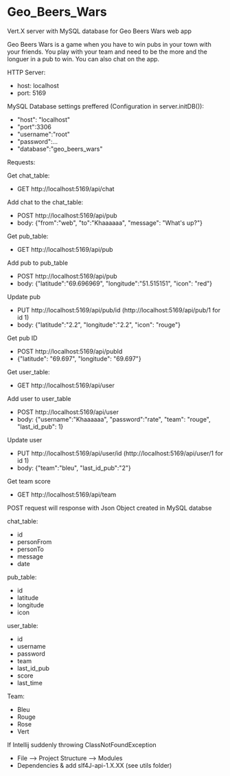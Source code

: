 # Geo_Beers_Wars
Vert.X server with MySQL database for Geo Beers Wars web app

Geo Beers Wars is a game when you have to win pubs in your town with your friends.
You play with your team and need to be the more and the longuer in a pub to win. You can also chat on the app.

HTTP Server:
* host: localhost
* port: 5169

MySQL Database settings preffered (Configuration in server.initDB()):
* "host": "localhost"
* "port":3306
* "username":"root"
* "password":...
* "database":"geo_beers_wars"


Requests:

Get chat_table:
* GET http://localhost:5169/api/chat

Add chat to the chat_table:
* POST http://localhost:5169/api/pub
* body: {"from":"web", "to":"Khaaaaaa", "message": "What's up?"}

Get pub_table:
* GET http://localhost:5169/api/pub

Add pub to pub_table
* POST http://localhost:5169/api/pub
* body: {"latitude":"69.696969", "longitude":"51.515151", "icon": "red"}

Update pub
* PUT http://localhost:5169/api/pub/id (http://localhost:5169/api/pub/1 for id 1)
* body: {"latitude":"2.2", "longitude":"2.2", "icon": "rouge"}

Get pub ID
* POST http://localhost:5169/api/pubId
*  {"latitude": "69.697", "longitude": "69.697"}

Get user_table:
* GET http://localhost:5169/api/user

Add user to user_table
* POST http://localhost:5169/api/user
* body: {"username":"Khaaaaaa", "password":"rate", "team": "rouge", "last_id_pub": 1}

Update user
* PUT http://localhost:5169/api/user/id (http://localhost:5169/api/user/1 for id 1)
* body: {"team":"bleu", "last_id_pub":"2"}

Get team score
* GET http://localhost:5169/api/team

POST request will response with Json Object created in MySQL databse

chat_table:
* id
* personFrom
* personTo
* message
* date

pub_table:
* id
* latitude
* longitude
* icon

user_table:
* id
* username
* password
* team
* last_id_pub
* score
* last_time

Team:
* Bleu
* Rouge
* Rose
* Vert

If Intellij suddenly throwing ClassNotFoundException
* File --> Project Structure --> Modules
* Dependencies & add slf4J-api-1.X.XX (see utils folder)
